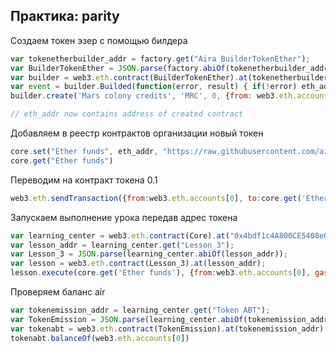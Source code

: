 ## Практика: parity

Создаем токен эзер с помощью билдера

```js
var tokenetherbuilder_addr = factory.get("Aira BuilderTokenEther");
var BuilderTokenEther = JSON.parse(factory.abiOf(tokenetherbuilder_addr));
var builder = web3.eth.contract(BuilderTokenEther).at(tokenetherbuilder_addr);
var event = builder.Builded(function(error, result) { if(!error) eth_addr = result.args.instance; else console.log(error); });
builder.create('Mars colony credits', 'MRC', 0, {from: web3.eth.accounts[0], gas: 1000000, value: builder.buildingCostWei()})

// eth_addr now contains address of created contract
```

Добавляем в реестр контрактов организации новый токен

```js
core.set("Ether funds", eth_addr, "https://raw.githubusercontent.com/airalab/core/master/contracts/token/TokenEther.sol", true, {from:web3.eth.accounts[0], gas:300000})
core.get("Ether funds")
```

Переводим на контракт токена 0.1

```js
web3.eth.sendTransaction({from:web3.eth.accounts[0], to:core.get('Ether funds'), value: web3.toWei('0.1', 'ether')})
```

Запускаем выполнение урока передав адрес токена

```js
var learning_center = web3.eth.contract(Core).at("0x4bdf1c4A800CE5408e0D95F52787C6924e07F5A3");
var lesson_addr = learning_center.get("Lesson_3");
var Lesson_3 = JSON.parse(learning_center.abiOf(lesson_addr));
var lesson = web3.eth.contract(Lesson_3).at(lesson_addr);
lesson.execute(core.get('Ether funds'), {from:web3.eth.accounts[0], gas:900000})
```

Проверяем баланс air

```js
var tokenemission_addr = learning_center.get("Token ABT");
var TokenEmission = JSON.parse(learning_center.abiOf(tokenemission_addr));
var tokenabt = web3.eth.contract(TokenEmission).at(tokenemission_addr);
tokenabt.balanceOf(web3.eth.accounts[0])
```
